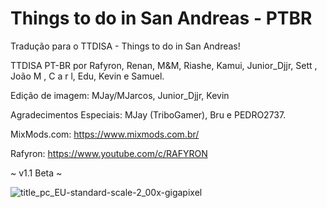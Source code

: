 # Things to do in San Andreas - PTBR
Tradução para o TTDISA - Things to do in San Andreas!

TTDISA PT-BR por Rafyron, Renan, M&M, Riashe, Kamui, 
Junior_Djjr, Sett , João M , C a r l, Edu, Kevin e Samuel.

Edição de imagem: MJay/MJarcos, Junior_Djjr, Kevin

Agradecimentos Especiais: MJay (TriboGamer), Bru e PEDRO2737.

MixMods.com: https://www.mixmods.com.br/

Rafyron: https://www.youtube.com/c/RAFYRON

~ v1.1 Beta ~

![title_pc_EU-standard-scale-2_00x-gigapixel](https://user-images.githubusercontent.com/84188978/127779977-f1e47841-4b08-458b-947c-9f23875b13f7.jpg)

